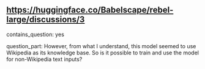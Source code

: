 ## https://huggingface.co/Babelscape/rebel-large/discussions/3

contains_question: yes

question_part: However, from what I understand, this model seemed to use Wikipedia as its knowledge base. So is it possible to train and use the model for non-Wikipedia text inputs?